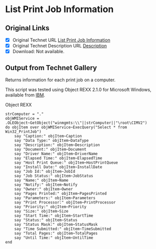 # List Print Job Information

## Original Links

- [x] Original Technet URL [List Print Job Information](https://gallery.technet.microsoft.com/5cb483ba-1ca5-4b5f-835d-a972f361b004)
- [x] Original Technet Description URL [Description](https://gallery.technet.microsoft.com/5cb483ba-1ca5-4b5f-835d-a972f361b004/description)
- [x] Download: Not available.

## Output from Technet Gallery

Returns information for each print job on a computer.

This script was tested using Object REXX 2.1.0 for Microsoft Windows, available from [IBM](http://www.ibm.com/software/ad/obj-rexx/).

Object REXX

```
strComputer = "."
objWMIService = .OLEObject~GetObject("winmgmts:\\"||strComputer||"\root\CIMV2")
do objItem over objWMIService~ExecQuery("Select * from Win32_PrintJob")
    say "Caption:" objItem~Caption
    say "Data Type:" objItem~DataType
    say "Description:" objItem~Description
    say "Document:" objItem~Document
    say "Driver Name:" objItem~DriverName
    say "Elapsed Time:" objItem~ElapsedTime
    say "Host Print Queue:" objItem~HostPrintQueue
    say "Install Date:" objItem~InstallDate
    say "Job Id:" objItem~JobId
    say "Job Status:" objItem~JobStatus
    say "Name:" objItem~Name
    say "Notify:" objItem~Notify
    say "Owner:" objItem~Owner
    say "Pages Printed:" objItem~PagesPrinted
    say "Parameters:" objItem~Parameters
    say "Print Processor:" objItem~PrintProcessor
    say "Priority:" objItem~Priority
    say "Size:" objItem~Size
    say "Start Time:" objItem~StartTime
    say "Status:" objItem~Status
    say "Status Mask:" objItem~StatusMask
    say "Time Submitted:" objItem~TimeSubmitted
    say "Total Pages:" objItem~TotalPages
    say "Until Time:" objItem~UntilTime
end
```

